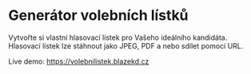 # Generátor volebních lístků

Vytvořte si vlastní hlasovací lístek pro Vašeho ideálního kandidáta.
Hlasovací lístek lze stáhnout jako JPEG, PDF a nebo sdílet pomocí URL.

Live demo: https://volebnilistek.blazekd.cz

